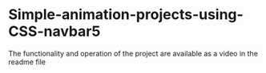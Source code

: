 # Simple-animation-projects-using-CSS-navbar5
The functionality and operation of the project are available as a video in the readme file
